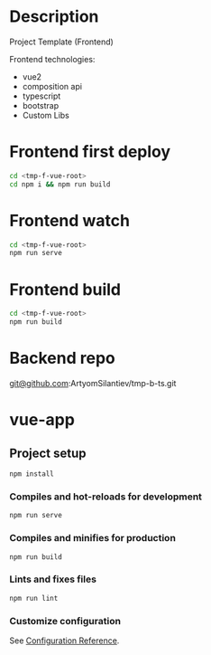 # Description

Project Template (Frontend)

Frontend technologies:
+ vue2 
+ composition api 
+ typescript
+ bootstrap
+ Custom Libs

# Frontend first deploy
```sh
cd <tmp-f-vue-root>
cd npm i && npm run build
```

# Frontend watch
```sh
cd <tmp-f-vue-root>
npm run serve
```

# Frontend build
```sh
cd <tmp-f-vue-root>
npm run build
```

# Backend repo
git@github.com:ArtyomSilantiev/tmp-b-ts.git

# vue-app
## Project setup
```
npm install
```
### Compiles and hot-reloads for development
```
npm run serve
```
### Compiles and minifies for production
```
npm run build
```
### Lints and fixes files
```
npm run lint
```
### Customize configuration
See [Configuration Reference](https://cli.vuejs.org/config/).
